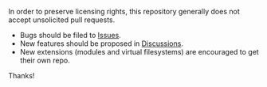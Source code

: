 In order to preserve licensing rights, this repository generally does
not accept unsolicited pull requests.

* Bugs should be filed to [Issues](https://github.com/rhashimoto/wa-sqlite/issues).
* New features should be proposed in [Discussions](https://github.com/rhashimoto/wa-sqlite/discussions).
* New extensions (modules and virtual filesystems) are encouraged to get their own repo.

Thanks!
